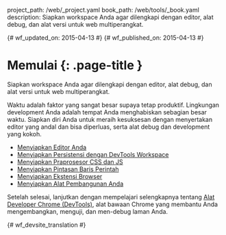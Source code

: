 project_path: /web/_project.yaml
book_path: /web/tools/_book.yaml
description: Siapkan workspace Anda agar dilengkapi dengan editor, alat debug, dan alat versi untuk web multiperangkat.

{# wf_updated_on: 2015-04-13 #}
{# wf_published_on: 2015-04-13 #}

# Memulai {: .page-title }

Siapkan workspace Anda agar dilengkapi dengan editor, alat debug, dan alat versi untuk web multiperangkat.

Waktu adalah faktor yang sangat besar supaya tetap produktif. Lingkungan development Anda adalah tempat Anda menghabiskan sebagian besar waktu. Siapkan diri Anda untuk meraih kesuksesan dengan menyertakan editor yang andal dan bisa diperluas, serta alat debug dan development yang kokoh.

* [Menyiapkan Editor Anda](setup-editor)
* [Menyiapkan Persistensi dengan DevTools Workspace](setup-workflow)
* [Menyiapkan Praprosesor CSS dan JS](setup-preprocessors)
* [Menyiapkan Pintasan Baris Perintah](setup-shortcuts)
* [Menyiapkan Ekstensi Browser](setup-extensions)
* [Menyiapkan Alat Pembangunan Anda](setup-buildtools)

Setelah selesai, lanjutkan dengan mempelajari selengkapnya tentang [Alat Developer Chrome (DevTools)](/web/tools/chrome-devtools), alat bawaan Chrome yang membantu Anda mengembangkan, menguji, dan men-debug laman Anda.


{# wf_devsite_translation #}
